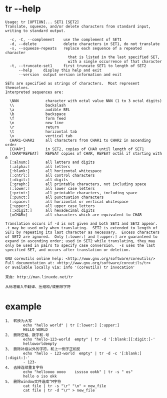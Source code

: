 # tr --help
	Usage: tr [OPTION]... SET1 [SET2]
	Translate, squeeze, and/or delete characters from standard input,
	writing to standard output.
	
	  -c, -C, --complement    use the complement of SET1
	  -d, --delete            delete characters in SET1, do not translate
	  -s, --squeeze-repeats   replace each sequence of a repeated character
	                            that is listed in the last specified SET,
	                            with a single occurrence of that character
	  -t, --truncate-set1     first truncate SET1 to length of SET2
	      --help     display this help and exit
	      --version  output version information and exit
	
	SETs are specified as strings of characters.  Most represent themselves.
	Interpreted sequences are:
	
	  \NNN            character with octal value NNN (1 to 3 octal digits)
	  \\              backslash
	  \a              audible BEL
	  \b              backspace
	  \f              form feed
	  \n              new line
	  \r              return
	  \t              horizontal tab
	  \v              vertical tab
	  CHAR1-CHAR2     all characters from CHAR1 to CHAR2 in ascending order
	  [CHAR*]         in SET2, copies of CHAR until length of SET1
	  [CHAR*REPEAT]   REPEAT copies of CHAR, REPEAT octal if starting with 0
	  [:alnum:]       all letters and digits
	  [:alpha:]       all letters
	  [:blank:]       all horizontal whitespace
	  [:cntrl:]       all control characters
	  [:digit:]       all digits
	  [:graph:]       all printable characters, not including space
	  [:lower:]       all lower case letters
	  [:print:]       all printable characters, including space
	  [:punct:]       all punctuation characters
	  [:space:]       all horizontal or vertical whitespace
	  [:upper:]       all upper case letters
	  [:xdigit:]      all hexadecimal digits
	  [=CHAR=]        all characters which are equivalent to CHAR
	
	Translation occurs if -d is not given and both SET1 and SET2 appear.
	-t may be used only when translating.  SET2 is extended to length of
	SET1 by repeating its last character as necessary.  Excess characters
	of SET2 are ignored.  Only [:lower:] and [:upper:] are guaranteed to
	expand in ascending order; used in SET2 while translating, they may
	only be used in pairs to specify case conversion.  -s uses the last
	specified SET, and occurs after translation or deletion.
	
	GNU coreutils online help: <http://www.gnu.org/software/coreutils/>
	Full documentation at: <http://www.gnu.org/software/coreutils/tr>
	or available locally via: info '(coreutils) tr invocation'
	
	来自: http://man.linuxde.net/tr
	
	从标准输入中翻译、压缩和/或删除字符

# example
	1、 转换为大写
			echo "hello world" | tr [:lower:] [:upper:]      
			HELLO WORLD
	2、 删除空格、数字和-号
			echo "hello-123-world  empty" | tr -d '[:blank:][:digit:]-'
			helloworldempty
	3、 删除补级以外的字符，和上一例子正相反
			echo "hello - 123-world  empty" | tr -d -c '[:blank:][:digit:]-'
			- 123-  
	4、 去掉连续重复字符
			echo "helloooo oooo    isssso ookk" | tr -s " os"  
			hello o iso okk
	5、 删除window文件造成^M字符
			cat file | tr -s "\r" "\n" > new_file
			cat file | tr -d "\r" > new_file